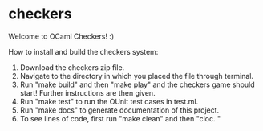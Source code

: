 # checkers
Welcome to OCaml Checkers! :)

How to install and build the checkers system:

1. Download the checkers zip file.
2. Navigate to the directory in which you placed the file through terminal.
3. Run "make build" and then "make play" and the checkers game should start! Further instructions are
   then given.
4. Run "make test" to run the OUnit test cases in test.ml.
5. Run "make docs" to generate documentation of this project.
6. To see lines of code, first run "make clean" and then "cloc. "
